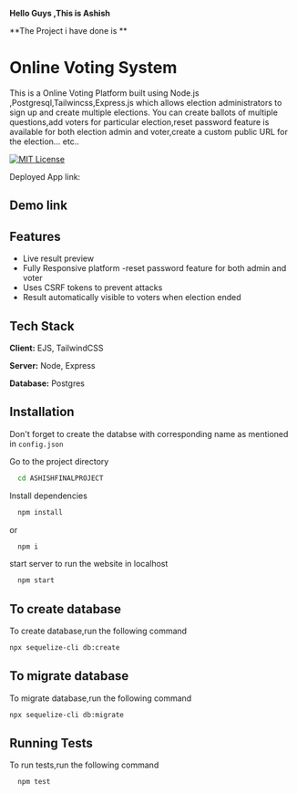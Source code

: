**Hello Guys ,This is Ashish**

**The Project i have done is **
# Online Voting System
This is a Online Voting Platform built using Node.js ,Postgresql,Tailwincss,Express.js which allows election administrators to sign up and create multiple elections. You can create ballots of multiple questions,add voters for particular election,reset password feature is available for both election admin and voter,create a custom public URL for the election... etc..



[![MIT License](https://img.shields.io/badge/Platform-Deployed-green.svg)](https://choosealicense.com/licenses/mit/)

Deployed App link: 

## Demo link


## Features

- Live result preview
- Fully Responsive platform
-reset password feature for both admin and voter
- Uses CSRF tokens to prevent attacks 
- Result automatically visible to voters when election ended

## Tech Stack

**Client:** EJS, TailwindCSS

**Server:** Node, Express

**Database:** Postgres


## Installation

Don't forget to create the databse with corresponding name as mentioned in `config.json`



Go to the project directory

```bash
  cd ASHISHFINALPROJECT
```

Install dependencies

```bash
  npm install
```
or
```bash
  npm i
```
start server to run the website in localhost

```bash
  npm start
```
## To create database

To create database,run the following command

```bash
npx sequelize-cli db:create
```
## To migrate database

To migrate database,run the following command

```bash
npx sequelize-cli db:migrate
```

## Running Tests

To run tests,run the following command

```bash
  npm test
```
